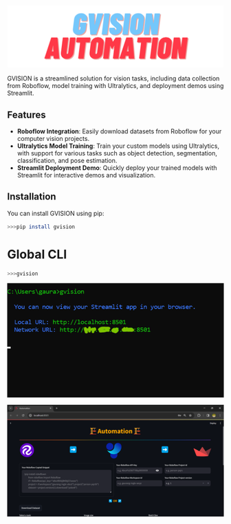 ![logo](https://raw.githubusercontent.com/gaurang157/gvision/main/logo.png)

GVISION is a streamlined solution for vision tasks, including data collection from Roboflow, model training with Ultralytics, and deployment demos using Streamlit.

## Features

- **Roboflow Integration**: Easily download datasets from Roboflow for your computer vision projects.
- **Ultralytics Model Training**: Train your custom models using Ultralytics, with support for various tasks such as object detection, segmentation, classification, and pose estimation.
- **Streamlit Deployment Demo**: Quickly deploy your trained models with Streamlit for interactive demos and visualization.

## Installation

You can install GVISION using pip:

```bash
>>>pip install gvision
```
# Global CLI
```bash
>>>gvision
```
![Global cli](https://raw.githubusercontent.com/gaurang157/gvision/main/image.png)

![GVISION-AUTOMATION](https://raw.githubusercontent.com/gaurang157/gvision/main/image-1.png)
